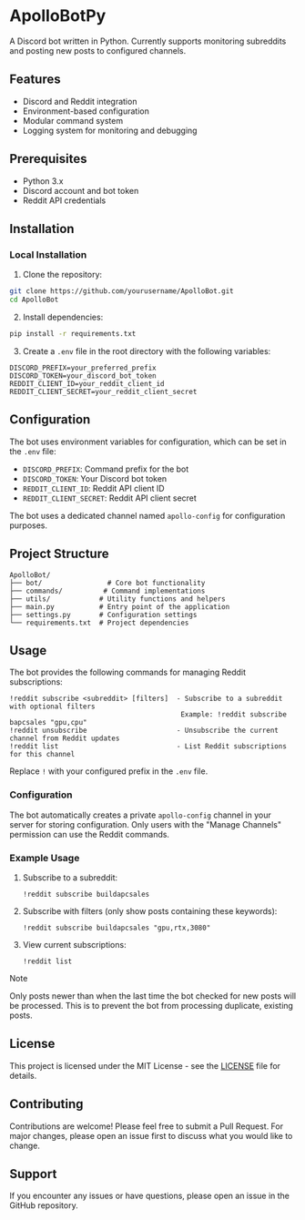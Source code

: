 # ApolloBotPy
A Discord bot written in Python. Currently supports monitoring subreddits and posting new posts to configured channels.

## Features
- Discord and Reddit integration
- Environment-based configuration
- Modular command system
- Logging system for monitoring and debugging

## Prerequisites
- Python 3.x
- Discord account and bot token
- Reddit API credentials

## Installation
### Local Installation
1. Clone the repository:
```bash
git clone https://github.com/yourusername/ApolloBot.git
cd ApolloBot
```

2. Install dependencies:
```bash
pip install -r requirements.txt
```

3. Create a `.env` file in the root directory with the following variables:
```env
DISCORD_PREFIX=your_preferred_prefix
DISCORD_TOKEN=your_discord_bot_token
REDDIT_CLIENT_ID=your_reddit_client_id
REDDIT_CLIENT_SECRET=your_reddit_client_secret
```

## Configuration
The bot uses environment variables for configuration, which can be set in the `.env` file:

- `DISCORD_PREFIX`: Command prefix for the bot
- `DISCORD_TOKEN`: Your Discord bot token
- `REDDIT_CLIENT_ID`: Reddit API client ID
- `REDDIT_CLIENT_SECRET`: Reddit API client secret

The bot uses a dedicated channel named `apollo-config` for configuration purposes.

## Project Structure
```
ApolloBot/
├── bot/                # Core bot functionality
├── commands/          # Command implementations
├── utils/            # Utility functions and helpers
├── main.py           # Entry point of the application
├── settings.py       # Configuration settings
└── requirements.txt  # Project dependencies
```

## Usage

The bot provides the following commands for managing Reddit subscriptions:

```
!reddit subscribe <subreddit> [filters]  - Subscribe to a subreddit with optional filters
                                          Example: !reddit subscribe bapcsales "gpu,cpu"
!reddit unsubscribe                      - Unsubscribe the current channel from Reddit updates
!reddit list                             - List Reddit subscriptions for this channel
```

Replace `!` with your configured prefix in the `.env` file.

### Configuration
The bot automatically creates a private `apollo-config` channel in your server for storing configuration. Only users with the "Manage Channels" permission can use the Reddit commands.

### Example Usage
1. Subscribe to a subreddit:
   ```
   !reddit subscribe buildapcsales
   ```

2. Subscribe with filters (only show posts containing these keywords):
   ```
   !reddit subscribe buildapcsales "gpu,rtx,3080"
   ```

3. View current subscriptions:
   ```
   !reddit list
   ```

> [!NOTE]
> Only posts newer than when the last time the bot checked for new posts will be processed. This is to prevent the bot from processing duplicate, existing posts.

## License
This project is licensed under the MIT License - see the [LICENSE](LICENSE) file for details.

## Contributing
Contributions are welcome! Please feel free to submit a Pull Request. For major changes, please open an issue first to discuss what you would like to change.

## Support
If you encounter any issues or have questions, please open an issue in the GitHub repository.
